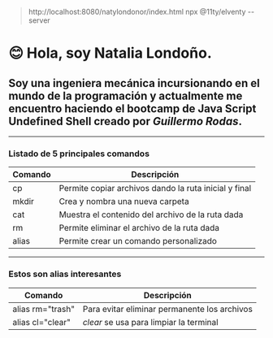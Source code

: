 > http://localhost:8080/natylondonor/index.html npx @11ty/elventy --server
# 😊 Hola, soy **Natalia Londoño**.
## Soy una **ingeniera mecánica** incursionando en el mundo de la programación y actualmente me encuentro haciendo el bootcamp de Java Script **Undefined Shell** creado por *Guillermo Rodas*.
----------------------------------------------------------------------
### **Listado de 5 principales comandos**
| **Comando** | **Descripción**                                       |
|-------------|-------------------------------------------------------|
| cp          | Permite copiar archivos dando la ruta inicial y final |
| mkdir       | Crea y nombra una nueva carpeta                       |
| cat         | Muestra el contenido del archivo de la ruta dada      |
| rm          | Permite eliminar el archivo de la ruta dada           |
| alias       | Permite crear un comando personalizado                |
----------------------------------------------------------------------
### **Estos son alias interesantes**

| **Comando**    | **Descripción**                                   |
|-------------   |---------------------------------------------------|
|alias rm="trash"|Para evitar eliminar permanente los archivos       |
|alias cl="clear"|*clear* se usa para limpiar la terminal            |